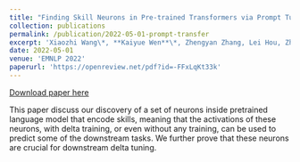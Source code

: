 ```yaml
---
title: "Finding Skill Neurons in Pre-trained Transformers via Prompt Tuning"
collection: publications
permalink: /publication/2022-05-01-prompt-transfer
excerpt: 'Xiaozhi Wang\*, **Kaiyue Wen**\*, Zhengyan Zhang, Lei Hou, Zhiyuan Liu, Juanzi Li'
date: 2022-05-01
venue: 'EMNLP 2022'
paperurl: 'https://openreview.net/pdf?id=-FFxLqKt33k'
---
```


<a href='https://openreview.net/pdf?id=-FFxLqKt33k'>Download paper here</a>



This paper discuss our discovery of a set of neurons inside pretrained language model that encode skills, meaning that the activations of these neurons, with delta training, or even without any training, can be used to predict some of the downstream tasks. We further prove that these neurons are crucial for downstream delta tuning.